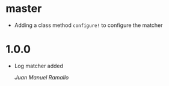 # master

* Adding a class method `configure!` to configure the matcher

# 1.0.0

* Log matcher added

    *Juan Manuel Ramallo*
